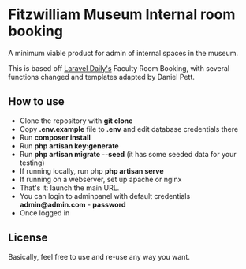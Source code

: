# Fitzwilliam Museum Internal room booking

A minimum viable product for admin of internal spaces in the museum.

This is based off [Laravel Daily's](https://github.com/LaravelDaily/Laravel-Faculty-RoomBooking) Faculty Room Booking, with several functions changed and templates adapted by Daniel Pett.


## How to use

- Clone the repository with __git clone__
- Copy __.env.example__ file to __.env__ and edit database credentials there
- Run __composer install__
- Run __php artisan key:generate__
- Run __php artisan migrate --seed__ (it has some seeded data for your testing)
- If running locally, run php __php artisan serve__
- If running on a webserver, set up apache or nginx
- That's it: launch the main URL.
- You can login to adminpanel with default credentials __admin@admin.com__ - __password__
- Once logged in

## License

Basically, feel free to use and re-use any way you want.
